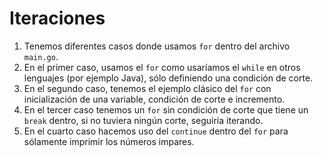 # Iteraciones

1. Tenemos diferentes casos donde usamos `for` dentro del archivo `main.go`.
2. En el primer caso, usamos el `for` como usaríamos el `while` en otros lenguajes (por ejemplo Java), sólo definiendo una condición de corte.  
3. En el segundo caso, tenemos el ejemplo clásico del `for` con inicialización de una variable, condición de corte e incremento.  
4. En el tercer caso tenemos un `for` sin condición de corte que tiene un `break` dentro, si no tuviera ningún corte, seguiría iterando.  
5. En el cuarto caso hacemos uso del `continue` dentro del `for` para sólamente imprimir los números impares.  
